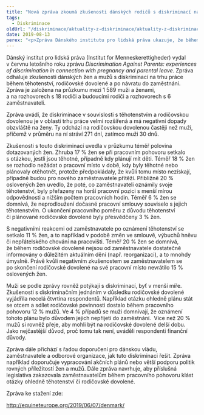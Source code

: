 ```yaml
---
title: "Nová zpráva zkoumá zkušenosti dánských rodičů s diskriminací na pracovním trhu"
tags:
  - Diskriminace
oldUrl: "/diskriminace/aktuality-z-diskriminace/aktuality-z-diskriminace-2019/nova-zprava-zkouma-zkusenosti-danskych-rodicu-s-diskriminaci-na-pracovnim-trhu/"
date: 2019-08-13
perex: "<p>Zpráva Dánského institutu pro lidská práva ukazuje, že během těhotenství, rodičovské dovolené a po návratu do zaměstnání zažilo diskriminaci téměř 45 % žen a 23 % mužů.</p>"
---
```


<!-- imported from the old website -->

<p>Dánský institut pro lidská práva (Institut for Menneskerettigheder) vydal v červnu letošního roku zprávu <i>Discrimination Against Parents: experiences of discrimination in connection with pregnancy and parental leave</i>. Zpráva odhaluje zkušenosti dánských žen a mužů s diskriminací na trhu práce během těhotenství, rodičovské dovolené a po návratu do zaměstnání. Zpráva je založena na průzkumu mezi 1 589 muži a ženami, a na rozhovorech s 18 rodiči a budoucími rodiči a rozhovorech s 6 zaměstnavateli.</p> <p>Zpráva uvádí, že diskriminace v souvislosti s těhotenstvím a rodičovskou dovolenou je v oblasti trhu práce velmi rozšířená a má negativní dopady obzvláště na ženy. Ty odchází na rodičovskou dovolenou častěji než muži, přičemž v průměru na ní stráví 271 dní, zatímco muži 30 dnů.</p> <p>Zkušenosti s touto diskriminací uvedla v průzkumu téměř polovina dotazovaných žen. Zhruba 17 % žen se při pracovním pohovoru setkalo s otázkou, jestli jsou těhotné, případně kdy plánují mít děti. Téměř 18 % žen se rozhodlo nežádat o pracovní místo v době, kdy byly těhotné nebo plánovaly otěhotnět, protože předpokládaly, že kvůli tomu místo nezískají, případně budou pro nového zaměstnavatele přítěží. Přibližně 20 % oslovených žen uvedlo, že poté, co zaměstnavateli oznámily svoje těhotenství, byly přeřazeny na horší pracovní pozici s menší mírou odpovědnosti a nižším počtem pracovních hodin. Téměř 6 % žen se domnívá, že neprodloužení dočasné pracovní smlouvy souviselo s jejich těhotenstvím. O ukončení pracovního poměru z důvodu těhotenství či plánované rodičovské dovolené byly přesvědčeny 3 % žen. </p> <p>S negativními reakcemi od zaměstnavatele po oznámení těhotenství se setkalo 11 % žen, a to například v podobě změn ve smlouvě, výbuchů hněvu či nepřátelského chování na pracovišti. Téměř 20 % žen se domnívá, že během rodičovské dovolené nejsou od zaměstnavatele dostatečně informovány o důležitém aktuálním dění (např. reorganizaci), a to mnohdy úmyslně. Právě kvůli negativním zkušenostem se zaměstnavatelem se po skončení rodičovské dovolené na své pracovní místo nevrátilo 15 % oslovených žen.</p> <p>Muži se podle zprávy rovněž potýkají s diskriminací, byť v menší míře. Zkušenosti s diskriminačním jednáním v důsledku rodičovské dovolené vyjádřila necelá čtvrtina respondentů. Například otázku ohledně plánu stát se otcem a sdílet rodičovské povinnosti dostalo během pracovního pohovoru 12 % mužů. Ve 4 % případů se muži domnívají, že oznámení tohoto plánu bylo důvodem jejich nepřijetí do zaměstnání.  Více než 20 % mužů si rovněž přeje, aby mohli být na rodičovské dovolené delší dobu. Jako nejčastější důvod, proč tomu tak není, uváděli respondenti finanční důvody.</p> <p>Zpráva dále přichází s řadou doporučení pro dánskou vládu, zaměstnavatele a odborové organizace, jak tuto diskriminaci řešit. Zpráva například doporučuje vypracování akčních plánů nebo větší podporu politik rovných příležitostí žen a mužů. Dále zpráva navrhuje, aby příslušná legislativa zakazovala zaměstnavatelům během pracovního pohovoru klást otázky ohledně těhotenství či rodičovské dovolené.</p> <p>Zpráva ke stažení zde:</p> <p><a title="Otevření do nového okna" href="http://equineteurope.org/2019/06/07/denmark/" target="_blank">http://equineteurope.org/2019/06/07/denmark/</a> <img alt="" src="https://www.ochrance.cz/typo3/ext/od_linkdesc/icons/external.gif" class="od_linkdesc_icon_external" /></p>
